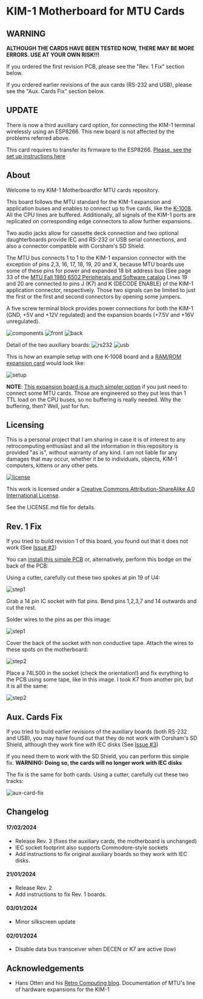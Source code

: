 # KIM-1 Motherboard for MTU Cards

## **WARNING**

**ALTHOUGH THE CARDS HAVE BEEN TESTED NOW, THERE MAY BE MORE ERRORS. USE AT YOUR OWN RISK!!!**

If you ordered the first revision PCB, please see the "Rev. 1 Fix" section below.

If you ordered earlier revisions of the aux cards (RS-232 and USB), please see the "Aux. Cards Fix" section below. 

## **UPDATE**

There is now a third auxiliary card option, for connecting the KIM-1 terminal wirelessly using an ESP8266. This new board is not affected by the problems referred above.

This card requires to transfer its firmware to the ESP8266. [Please, see the set up instructions here](https://github.com/eduardocasino/kim-1-mtu-motherboard/blob/main/kim-1-aux-card-esp/README.md)

## About

Welcome to my KIM-1 Motherboardfor MTU cards repository.

This board follows the MTU standard for the KIM-1 expansion and application buses and enables to connect up to five cards, like the [K-1008](https://github.com/eduardocasino/k-1008-visable-memory-card-replica). All the CPU lines are buffered. Additionally, all signals of the KIM-1 ports are replicated on corresponding edge connectors to allow further expansions.

Two audio jacks allow for cassette deck connection and two optional daughterboards provide IEC and RS-232 or USB serial connections, and also a connector compatible with Corsham's SD Shield.

The MTU bus connects 1 to 1 to the KIM-1 expansion connector with the exception of pins 2,3, 16, 17, 18, 19, 20 and X, because MTU boards use some of these pins for power and expanded 18 bit address bus (See page 33 of the [MTU Fall 1980 6502 Peripherals and Software catalog](hhttp://retro.hansotten.nl/6502-sbc/mtu/) Lines 19 and 20 are connected to pins J (K7) and K (DECODE ENABLE) of the KIM-1 application connector, respectively. Those two signals can be limited to just the first or the first and second connectors by opening some jumpers.

A five screw terminal block provides power connections for both the KIM-1 (GND, +5V and +12V regulated) and the expansion boards (+7.5V and +16V unregulated). 

![components](https://github.com/eduardocasino/kim-1-mtu-motherboard/blob/main/kim-1-mtu-motherboard/images/kim-1-mtu-motherboard.png?raw=true)
![front](https://github.com/eduardocasino/kim-1-mtu-motherboard/blob/main/kim-1-mtu-motherboard/images/kim-1-mtu-motherboard-front.png?raw=true)
![back](https://github.com/eduardocasino/kim-1-mtu-motherboard/blob/main/kim-1-mtu-motherboard/images/kim-1-mtu-motherboard-back.png?raw=true)

Detail of the two auxiliary boards:
![rs232](https://github.com/eduardocasino/kim-1-mtu-motherboard/blob/main/kim-1-aux-card/images/kim-1-aux-card-on-board.png?raw=true)
![usb](https://github.com/eduardocasino/kim-1-mtu-motherboard/blob/main/kim-1-aux-card-usb/images/kim-1-aux-card-usb-on-board.png?raw=true)

This is how an example setup with one K-1008 board and a [RAM/ROM expansion card](https://github.com/eduardocasino/kim-1-mtu-ram-rom) would look like:

![setup](https://github.com/eduardocasino/kim-1-mtu-motherboard/blob/main/kim-1-mtu-motherboard/images/kim-1-with-k-1008-ram-rom.png?raw=true)

**NOTE**: [This expansion board is a much simpler option](https://github.com/eduardocasino/kim-1-mtu-expansion-card) if you just need to connect some MTU cards. Those are engineered so they put less than 1 TTL load on the CPU buses, so no buffering is really needed. Why the buffering, then? Well, just for fun.

## Licensing

This is a personal project that I am sharing in case it is of interest to any retrocomputing enthusiast and all the information in this repository is provided "as is", without warranty of any kind. I am not liable for any damages that may occur, whether it be to individuals, objects, KIM-1 computers, kittens or any other pets.

[![license](https://i.creativecommons.org/l/by-sa/4.0/88x31.png)](http://creativecommons.org/licenses/by-nc/4.0/)

This work is licensed under a [Creative Commons Attribution-ShareAlike 4.0 International License](http://creativecommons.org/licenses/by-sa/4.0/).

See the LICENSE.md file for details.

## Rev. 1 Fix

If you tried to build revision 1 of this board, you found out that it does not work (See [Issue #2](https://github.com/eduardocasino/kim-1-mtu-motherboard/issues/2))

You can [install this simple PCB](https://github.com/eduardocasino/kim-1-mtu-motherboard/rev-1-fix) or, alternatively, perform this bodge on the back of the PCB:

Using a cutter, carefully cut these two spokes at pin 19 of U4:

![step1](https://raw.githubusercontent.com/eduardocasino/kim-1-mtu-motherboard/main/rev-1-fix/images/rev-1-fix-cut.png)

Grab a 14 pin IC socket with flat pins. Bend pins 1,2,3,7 and 14 outwards and cut the rest.

Solder wires to the pins as per this image:

![step1](https://raw.githubusercontent.com/eduardocasino/kim-1-mtu-motherboard/main/rev-1-fix/images/ic-solder.png)

Cover the back of the socket with non conductive tape. Attach the wires to these spots on the motherboard:

![step2](https://raw.githubusercontent.com/eduardocasino/kim-1-mtu-motherboard/main/rev-1-fix/images/rev-1-fix-solder.png)

Place a 74LS00 in the socket (check the orientation!) and fix evrything to the PCB using some tape, like in this image. I took K7 from another pin, but it is all the same:

![step2](https://raw.githubusercontent.com/eduardocasino/kim-1-mtu-motherboard/main/rev-1-fix/images/motherboard-bodge.png)

## Aux. Cards Fix

If you tried to build earlier revisions of the auxiliary boards (both RS-232 and USB), you may have found out that they do not work with Corsham's SD Shield, although they work fine with IEC disks (See [Issue #3](https://github.com/eduardocasino/kim-1-mtu-motherboard/issues/3))

If you need them to work with the SD Shield, you can perform this simple fix. **WARNING: Doing so, the cards will no longer work with IEC disks**

The fix is the same for both cards. Using a cutter, carefully cut these two tracks:

![aux-card-fix](https://github.com/eduardocasino/kim-1-mtu-motherboard/blob/main/kim-1-aux-card/images/kim-1-aux-card-fix.png?raw=true)


## Changelog
#### 17/02/2024
* Release Rev. 3 (fixes the auxiliary cards, the motherboard is unchanged)
* IEC socket footprint also supports Commodore-style sockets
* Add instructions to fix original auxiliary boards so they work with IEC disks.

#### 21/01/2024
* Release Rev. 2
* Add instructions to fix Rev. 1 boards.

#### 03/01/2024
* Minor silkscreen update

#### 02/01/2024
* Disable data bus transceiver when DECEN or K7 are active (low)

## Acknowledgements

* Hans Otten and his [Retro Computing blog](http://retro.hansotten.nl/). Documentation of MTU's line of hardware expansions for the KIM-1
